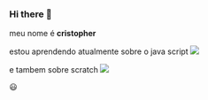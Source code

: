 ### Hi there 👋
meu nome é **cristopher**

estou aprendendo atualmente sobre o java script
![](https://img.shields.io/badge/JavaScript-323330?style=for-the-badge&logo=javascript&logoColor=F7DF1E)

e tambem sobre scratch
![](https://img.shields.io/badge/Scratch-4D97FF?style=for-the-badge&logo=Scratch&logoColor=white)

:smiley:
